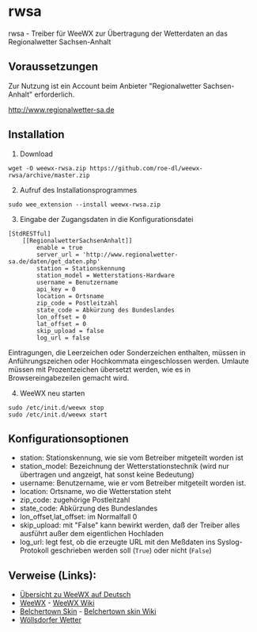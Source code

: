 # rwsa

rwsa - Treiber für WeeWX zur Übertragung der Wetterdaten an das Regionalwetter Sachsen-Anhalt

## Voraussetzungen

Zur Nutzung ist ein Account beim Anbieter "Regionalwetter Sachsen-Anhalt" erforderlich.

  http://www.regionalwetter-sa.de

## Installation

1) Download

```
wget -O weewx-rwsa.zip https://github.com/roe-dl/weewx-rwsa/archive/master.zip
```

2) Aufruf des Installationsprogrammes

```
sudo wee_extension --install weewx-rwsa.zip
```

3) Eingabe der Zugangsdaten in die Konfigurationsdatei

```
[StdRESTful]
    [[RegionalwetterSachsenAnhalt]]
        enable = true
        server_url = 'http://www.regionalwetter-sa.de/daten/get_daten.php'
        station = Stationskennung
        station_model = Wetterstations-Hardware
        username = Benutzername
        api_key = 0
        location = Ortsname
        zip_code = Postleitzahl
        state_code = Abkürzung des Bundeslandes
        lon_offset = 0
        lat_offset = 0
        skip_upload = false
        log_url = false
```

Eintragungen, die Leerzeichen oder Sonderzeichen enthalten, müssen in Anführungszeichen oder Hochkommata eingeschlossen werden. 
Umlaute müssen mit Prozentzeichen übersetzt werden, wie es in Browsereingabezeilen gemacht wird.

4) WeeWX neu starten

```
sudo /etc/init.d/weewx stop
sudo /etc/init.d/weewx start
```

## Konfigurationsoptionen

* station: Stationskennung, wie sie vom Betreiber mitgeteilt worden ist
* station_model: Bezeichnung der Wetterstationstechnik (wird nur übertragen und angzeigt, hat sonst keine Bedeutung)
* username: Benutzername, wie er vom Betreiber mitgeteilt worden ist.
* location: Ortsname, wo die Wetterstation steht
* zip_code: zugehörige Postleitzahl 
* state_code: Abkürzung des Bundeslandes
* lon_offset,lat_offset: im Normalfall 0
* skip_upload: mit "False" kann bewirkt werden, daß der Treiber alles ausführt außer dem eigentlichen Hochladen
* log_url: legt fest, ob die erzeugte URL mit den Meßdaten ins Syslog-Protokoll geschrieben werden soll (`True`) oder nicht (`False`)

## Verweise (Links):

* [Übersicht zu WeeWX auf Deutsch](https://www.woellsdorf-wetter.de/software/weewx.html)
* [WeeWX](http://weewx.com) - [WeeWX Wiki](https://github.com/weewx/weewx/wiki)
* [Belchertown Skin](https://obrienlabs.net/belchertownweather-com-website-theme-for-weewx/) - [Belchertown skin Wiki](https://github.com/poblabs/weewx-belchertown/wiki)
* [Wöllsdorfer Wetter](https://www.woellsdorf-wetter.de)

